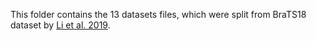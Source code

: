 This folder contains the 13 datasets files, which were split from BraTS18 dataset by [Li et al. 2019](https://arxiv.org/pdf/1910.00962.pdf).